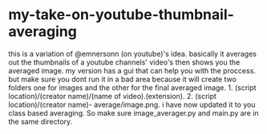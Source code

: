 # my-take-on-youtube-thumbnail-averaging
this is a variation of @emnersonn (on youtube)'s idea. basically it averages out the thumbnails of a youtube channels' video's then shows you the averaged image. my version has a gui that can help you with the proccess. but make sure you dont run it in a bad area because it will create two folders one for images and the other for the final averaged image. 1. (script location)/(creator name)/(name of video).(extension). 2. (script location)/(creator name)- average/image.png.
i have now updated it to you class based averaging. So make sure image_averager.py and main.py are in the same directory.
